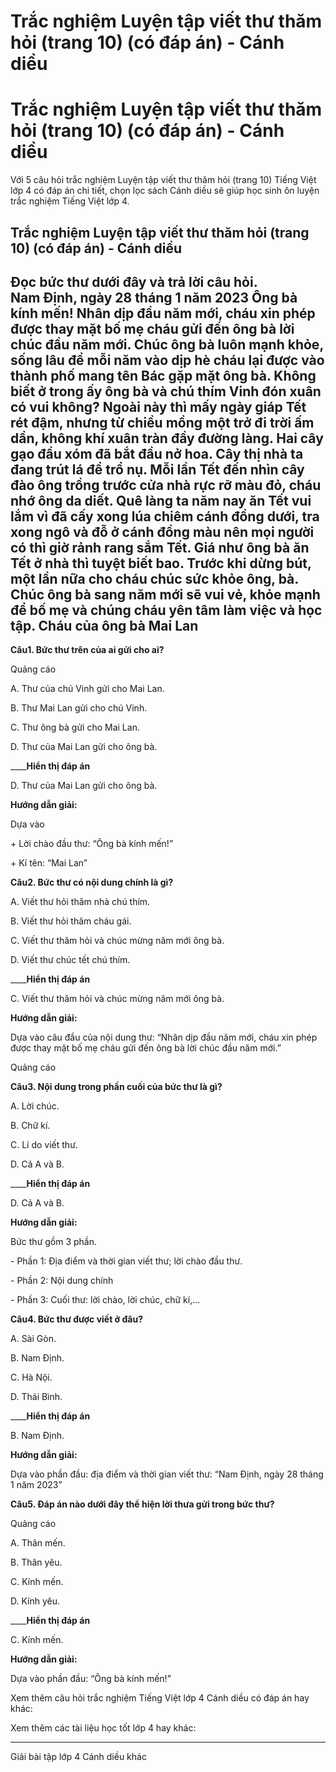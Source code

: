 # Trắc nghiệm Luyện tập viết thư thăm hỏi (trang 10) (có đáp án) - Cánh diều

# Trắc nghiệm Luyện tập viết thư thăm hỏi (trang 10) (có đáp án) - Cánh diều

Với 5 câu hỏi trắc nghiệm Luyện tập viết thư thăm hỏi (trang 10) Tiếng Việt lớp 4 có đáp án chi tiết, chọn lọc sách Cánh diều sẽ giúp học sinh ôn luyện trắc nghiệm Tiếng Việt lớp 4.

## Trắc nghiệm Luyện tập viết thư thăm hỏi (trang 10) (có đáp án) - Cánh diều

**Đọc bức thư dưới đây và trả lời câu hỏi.**   
Nam Định, ngày 28 tháng 1 năm 2023 Ông bà kính mến! Nhân dịp đầu năm mới, cháu xin phép được thay mặt bố mẹ cháu gửi đến ông bà lời chúc đầu năm mới. Chúc ông bà luôn mạnh khỏe, sống lâu để mỗi năm vào dịp hè cháu lại được vào thành phố mang tên Bác gặp mặt ông bà. Không biết ở trong ấy ông bà và chú thím Vinh đón xuân có vui không? Ngoài này thì mấy ngày giáp Tết rét đậm, nhưng từ chiều mồng một trở đi trời ấm dần, không khí xuân tràn đầy đường làng. Hai cây gạo đầu xóm đã bắt đầu nở hoa. Cây thị nhà ta đang trút lá để trổ nụ. Mỗi lần Tết đến nhìn cây đào ông trồng trước cửa nhà rực rỡ màu đỏ, cháu nhớ ông da diết. Quê làng ta năm nay ăn Tết vui lắm vì đã cấy xong lúa chiêm cánh đồng dưới, tra xong ngô và đỗ ở cánh đồng màu nên mọi người có thì giờ rảnh rang sắm Tết. Giá như ông bà ăn Tết ở nhà thì tuyệt biết bao. Trước khi dừng bút, một lần nữa cho cháu chúc sức khỏe ông, bà. Chúc ông bà sang năm mới sẽ vui vẻ, khỏe mạnh để bố mẹ và chúng cháu yên tâm làm việc và học tập. Cháu của ông bà Mai Lan  
---  
  
**Câu****1****. Bức thư trên của ai gửi cho ai?**

Quảng cáo

A. Thư của chú Vinh gửi cho Mai Lan.

B. Thư Mai Lan gửi cho chú Vinh.

C. Thư ông bà gửi cho Mai Lan.

D. Thư của Mai Lan gửi cho ông bà.

____**Hiển thị đáp án**

D. Thư của Mai Lan gửi cho ông bà.

**Hướng dẫn giải:**

Dựa vào 

\+ Lời chào đầu thư: “Ông bà kính mến!”

\+ Kí tên: “Mai Lan”

**Câu****2****. Bức thư có nội dung chính là gì?**

A. Viết thư hỏi thăm nhà chú thím.

B. Viết thư hỏi thăm cháu gái.

C. Viết thư thăm hỏi và chúc mừng năm mới ông bà.

D. Viết thư chúc tết chú thím.

____**Hiển thị đáp án**

C. Viết thư thăm hỏi và chúc mừng năm mới ông bà.

**Hướng dẫn giải:**

Dựa vào câu đầu của nội dung thư: “Nhân dịp đầu năm mới, cháu xin phép được thay mặt bố mẹ cháu gửi đến ông bà lời chúc đầu năm mới.”

Quảng cáo

**Câu****3****. Nội dung trong phần cuối của bức thư là gì?**

A. Lời chúc.

B. Chữ kí.

C. Lí do viết thư.

D. Cả A và B.

____**Hiển thị đáp án**

D. Cả A và B.

**Hướng dẫn giải:**

Bức thư gồm 3 phần.

\- Phần 1: Địa điểm và thời gian viết thư; lời chào đầu thư.

\- Phần 2: Nội dung chính

\- Phần 3: Cuối thư: lời chào, lời chúc, chữ kí,...

**Câu****4****. Bức thư được viết ở đâu?**

A. Sài Gòn.

B. Nam Định.

C. Hà Nội.

D. Thái Bình.

____**Hiển thị đáp án**

B. Nam Định.

**Hướng dẫn giải:**

Dựa vào phần đầu: địa điểm và thời gian viết thư: “Nam Định, ngày 28 tháng 1 năm 2023”

**Câu****5****. Đáp án nào dưới đây thể hiện lời thưa gửi trong bức thư?**

Quảng cáo

A. Thân mến.

B. Thân yêu.

C. Kính mến.

D. Kính yêu.

____**Hiển thị đáp án**

C. Kính mến.

**Hướng dẫn giải:**

Dựa vào phần đầu: “Ông bà kính mến!”

Xem thêm câu hỏi trắc nghiệm Tiếng Việt lớp 4 Cánh diều có đáp án hay khác:

Xem thêm các tài liệu học tốt lớp 4 hay khác:

* * *

Giải bài tập lớp 4 Cánh diều khác
